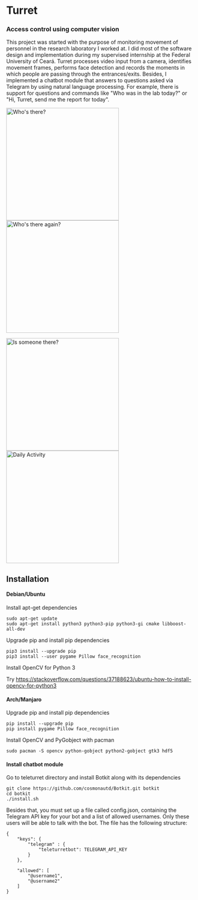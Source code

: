 # **Turret**
### Access control using computer vision

This project was started with the purpose of monitoring movement of personnel in the research laboratory I worked at. I did most of the software design and implementation during my supervised internship at the Federal University of Ceará. Turret processes video input from a camera, identifies movement frames, performs face detection and records the moments in which people are passing through the entrances/exits. Besides, I implemented a chatbot module that answers to questions asked via Telegram by using natural language processing. For example, there is support for questions and commands like "Who was in the lab today?" or "Hi, Turret, send me the report for today".

<img src="https://davidborges.xyz/assets/turret1.jpg" alt="Who's there?" width="300"/> <img src="https://davidborges.xyz/assets/turret2.jpg" alt="Who's there again?" width="300"/>

<img src="https://davidborges.xyz/assets/turret3.jpg" alt="Is someone there?" width="300"/> <img src="https://davidborges.xyz/assets/turret4.jpg" alt="Daily Activity" width="300"/>


## Installation
#### Debian/Ubuntu
Install apt-get dependencies
 
```
sudo apt-get update
sudo apt-get install python3 python3-pip python3-gi cmake libboost-all-dev
```

Upgrade pip and install pip dependencies
 
```
pip3 install --upgrade pip
pip3 install --user pygame Pillow face_recognition
```

Install OpenCV for Python 3

Try https://stackoverflow.com/questions/37188623/ubuntu-how-to-install-opencv-for-python3


#### Arch/Manjaro
Upgrade pip and install pip dependencies
 
```
pip install --upgrade pip
pip install pygame Pillow face_recognition
```

Install OpenCV and PyGobject with pacman

```
sudo pacman -S opencv python-gobject python2-gobject gtk3 hdf5
```

#### Install chatbot module
Go to teleturret directory and install Botkit along with its dependencies

```
git clone https://github.com/cosmonautd/Botkit.git botkit
cd botkit
./install.sh
```

Besides that, you must set up a file called config.json, containing the Telegram API key for your bot and a list of allowed usernames.
Only these users will be able to talk with the bot.
The file has the following structure:

```
{
    "keys": {
        "telegram" : {
            "teleturretbot": TELEGRAM_API_KEY
        }
    },

    "allowed": [
        "@username1",
        "@username2"
    ]
}
```
